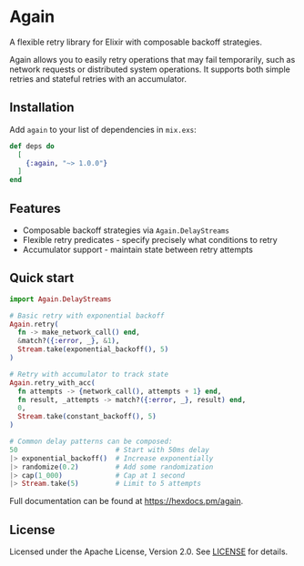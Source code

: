 # Again

A flexible retry library for Elixir with composable backoff strategies.

Again allows you to easily retry operations that may fail temporarily, such as network 
requests or distributed system operations. It supports both simple retries and 
stateful retries with an accumulator.

## Installation

Add `again` to your list of dependencies in `mix.exs`:

```elixir
def deps do
  [
    {:again, "~> 1.0.0"}
  ]
end
```

## Features

* Composable backoff strategies via `Again.DelayStreams`
* Flexible retry predicates - specify precisely what conditions to retry
* Accumulator support - maintain state between retry attempts

## Quick start

```elixir
import Again.DelayStreams

# Basic retry with exponential backoff
Again.retry(
  fn -> make_network_call() end,
  &match?({:error, _}, &1),
  Stream.take(exponential_backoff(), 5)
)

# Retry with accumulator to track state
Again.retry_with_acc(
  fn attempts -> {network_call(), attempts + 1} end,
  fn result, _attempts -> match?({:error, _}, result) end,
  0,
  Stream.take(constant_backoff(), 5)
)

# Common delay patterns can be composed:
50                        # Start with 50ms delay
|> exponential_backoff()  # Increase exponentially
|> randomize(0.2)         # Add some randomization
|> cap(1_000)             # Cap at 1 second
|> Stream.take(5)         # Limit to 5 attempts
```

Full documentation can be found at https://hexdocs.pm/again.


## License

Licensed under the Apache License, Version 2.0. See [LICENSE](LICENSE) for details.
